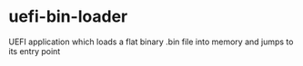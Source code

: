 # uefi-bin-loader
UEFI application which loads a flat binary .bin file into memory and jumps to its entry point
